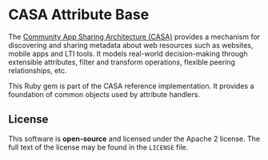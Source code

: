 # CASA Attribute Base

The [Community App Sharing Architecture (CASA)](http://imsglobal.github.io/casa) provides a mechanism for
discovering and sharing metadata about web resources such as websites, mobile
apps and LTI tools. It models real-world decision-making through extensible
attributes, filter and transform operations, flexible peering relationships,
etc.

This Ruby gem is part of the CASA reference implementation. It provides a
foundation of common objects used by attribute handlers.

## License

This software is **open-source** and licensed under the Apache 2 license.
The full text of the license may be found in the `LICENSE` file.
